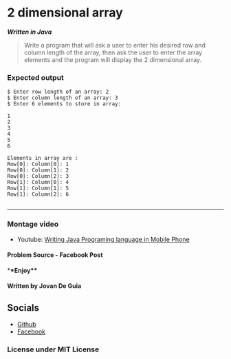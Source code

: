 # 2 dimensional array

**_Written in Java_**

> Write a program that will ask a user to enter his desired row
> and column length of the array, then ask the user to enter the
> array elements and the program will display the 2 dimensional
> array.

### Expected output

```
$ Enter row length of an array: 2
$ Enter column length of an array: 3
$ Enter 6 elements to store in array:

1
2
3
4
5
6

Elements in array are :
Row[0]: Column[0]: 1
Row[0]: Column[1]: 2
Row[0]: Column[2]: 3
Row[1]: Column[0]: 4
Row[1]: Column[1]: 5
Row[1]: Column[2]: 6


```

---

### Montage video

- Youtube: [Writing Java Programing language in Mobile Phone](https://youtu.be/9s3x1nR1s5s)

#### Problem Source - Facebook Post

\***\*Enjoy\*\***

#### Written by Jovan De Guia

## Socials

- [Github](https://github.com/jxmked)
- [Facebook](https://www.facebook.com/deguia25)

### License under MIT License
